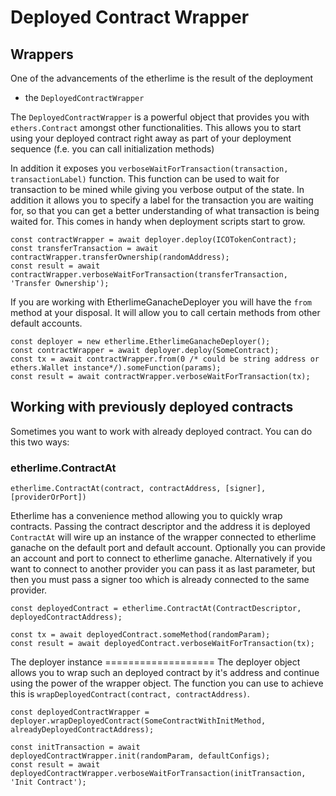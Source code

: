 Deployed Contract Wrapper
=========================

Wrappers
--------

One of the advancements of the etherlime is the result of the deployment
- the `DeployedContractWrapper`

The `DeployedContractWrapper` is a powerful object that provides you
with `ethers.Contract` amongst other functionalities. This allows you to
start using your deployed contract right away as part of your deployment
sequence (f.e. you can call initialization methods)

In addition it exposes you
`verboseWaitForTransaction(transaction, transactionLabel)` function.
This function can be used to wait for transaction to be mined while
giving you verbose output of the state. In addition it allows you to
specify a label for the transaction you are waiting for, so that you can
get a better understanding of what transaction is being waited for. This
comes in handy when deployment scripts start to grow.

    const contractWrapper = await deployer.deploy(ICOTokenContract);
    const transferTransaction = await contractWrapper.transferOwnership(randomAddress);
    const result = await contractWrapper.verboseWaitForTransaction(transferTransaction, 'Transfer Ownership');

If you are working with EtherlimeGanacheDeployer you will have the
`from` method at your disposal. It will allow you to call certain
methods from other default accounts.

    const deployer = new etherlime.EtherlimeGanacheDeployer();
    const contractWrapper = await deployer.deploy(SomeContract);
    const tx = await contractWrapper.from(0 /* could be string address or ethers.Wallet instance*/).someFunction(params);
    const result = await contractWrapper.verboseWaitForTransaction(tx);

Working with previously deployed contracts
------------------------------------------

Sometimes you want to work with already deployed contract. You can do
this two ways:

### etherlime.ContractAt

`etherlime.ContractAt(contract, contractAddress, [signer], [providerOrPort])`

Etherlime has a convenience method allowing you to quickly wrap
contracts. Passing the contract descriptor and the address it is
deployed `ContractAt` will wire up an instance of the wrapper connected
to etherlime ganache on the default port and default account. Optionally
you can provide an account and port to connect to etherlime ganache.
Alternatively if you want to connect to another provider you can pass it
as last parameter, but then you must pass a signer too which is already
connected to the same provider.

    const deployedContract = etherlime.ContractAt(ContractDescriptor, deployedContractAddress);

    const tx = await deployedContract.someMethod(randomParam);
    const result = await deployedContract.verboseWaitForTransaction(tx);

The deployer instance =================== The deployer object allows you
to wrap such an deployed contract by it's address and continue using the
power of the wrapper object. The function you can use to achieve this is
`wrapDeployedContract(contract, contractAddress)`.

    const deployedContractWrapper = deployer.wrapDeployedContract(SomeContractWithInitMethod, alreadyDeployedContractAddress);

    const initTransaction = await deployedContractWrapper.init(randomParam, defaultConfigs);
    const result = await deployedContractWrapper.verboseWaitForTransaction(initTransaction, 'Init Contract');
